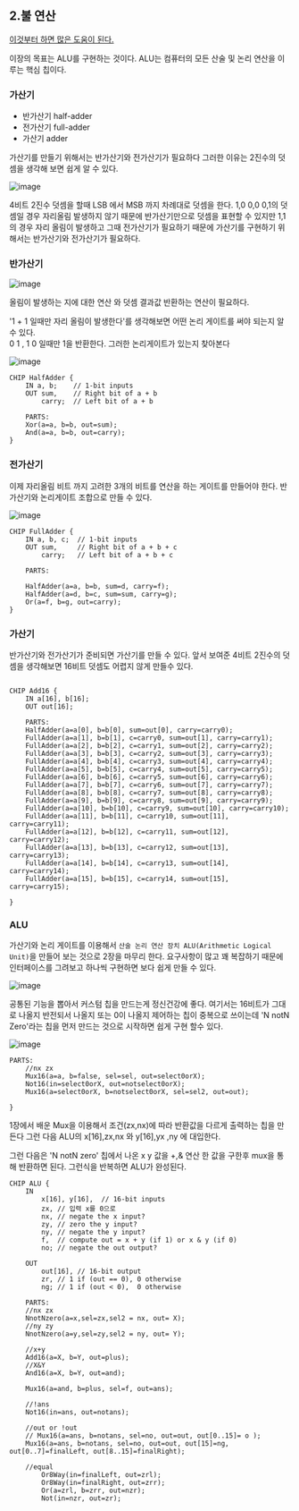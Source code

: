 ## 2.불 연산

[이것부터 하면 많은 도움이 된다.](https://nandgame.com/)

이장의 목표는 ALU를 구현하는 것이다. ALU는 컴퓨터의 모든 산술 및 논리 연산을 이루는 핵심 칩이다. 

### 가산기

- 반가산기 half-adder
- 전가산기 full-adder
- 가산기 adder

가산기를 만들기 위해서는 반가산기와 전가산기가 필요하다 그러한 이유는 2진수의 덧셈을 생각해 보면 쉽게 알 수 있다.

![image](https://user-images.githubusercontent.com/51963264/188137752-1ed9f232-688b-4b38-a8f4-c4123b6d6cd2.png)

4비트 2진수 덧셈을 할때 LSB 에서 MSB 까지 차례대로 덧셈을 한다. 1,0 0,0 0,1의 덧셈일  경우 자리올림 발생하지 않기 때문에 반가산기만으로 덧셈을 표현할 수 있지만 1,1의 경우 자리 올림이 발생하고 그때 전가산기가  필요하기 때문에 가산기를 구현하기 위해서는 반가산기와 전가산기가 필요하다.

### 반가산기

![image](https://user-images.githubusercontent.com/51963264/188144402-f6afa16a-5c54-4fc6-84ca-2efb150d3274.png)

올림이 발생하는 지에 대한 연산 와 덧셈 결과값 반환하는 연산이 필요하다. 

'1 + 1 일때만 자리 올림이 발생한다'를 생각해보면 어떤 논리 게이트를 써야 되는지 알 수 있다.  
0 1 , 1 0 일때만 1을 반환한다. 그러한 논리게이트가 있는지 찾아본다


![image](https://user-images.githubusercontent.com/51963264/188152673-8be5465e-b45d-4cca-9270-ec8669a0d98c.png)


```
CHIP HalfAdder {
    IN a, b;    // 1-bit inputs
    OUT sum,    // Right bit of a + b 
        carry;  // Left bit of a + b

    PARTS:
    Xor(a=a, b=b, out=sum);
    And(a=a, b=b, out=carry);
}

```

### 전가산기

이제 자리올림 비트 까지 고려한 3개의 비트를 연산을 하는 게이트를 만들어야 한다.
반가산기와 논리게이트 조합으로 만들 수 있다.

![image](https://user-images.githubusercontent.com/51963264/188158383-780c6538-1017-4d27-9506-1d39b8c97303.png)


```
CHIP FullAdder {
    IN a, b, c;  // 1-bit inputs
    OUT sum,     // Right bit of a + b + c
        carry;   // Left bit of a + b + c

    PARTS:
    
    HalfAdder(a=a, b=b, sum=d, carry=f);
    HalfAdder(a=d, b=c, sum=sum, carry=g);
    Or(a=f, b=g, out=carry);
}
```

### 가산기

반가산기와 전가산기가 준비되면 가산기를 만들 수 있다. 앞서 보여준 4비트 2진수의 덧셈을 생각해보면 16비트 덧셈도 어렵지 않게 만들수 있다.

```

CHIP Add16 {
    IN a[16], b[16];
    OUT out[16];

    PARTS:
    HalfAdder(a=a[0], b=b[0], sum=out[0], carry=carry0);
    FullAdder(a=a[1], b=b[1], c=carry0, sum=out[1], carry=carry1);
    FullAdder(a=a[2], b=b[2], c=carry1, sum=out[2], carry=carry2);
    FullAdder(a=a[3], b=b[3], c=carry2, sum=out[3], carry=carry3);
    FullAdder(a=a[4], b=b[4], c=carry3, sum=out[4], carry=carry4);
    FullAdder(a=a[5], b=b[5], c=carry4, sum=out[5], carry=carry5);
    FullAdder(a=a[6], b=b[6], c=carry5, sum=out[6], carry=carry6);
    FullAdder(a=a[7], b=b[7], c=carry6, sum=out[7], carry=carry7);
    FullAdder(a=a[8], b=b[8], c=carry7, sum=out[8], carry=carry8);
    FullAdder(a=a[9], b=b[9], c=carry8, sum=out[9], carry=carry9);
    FullAdder(a=a[10], b=b[10], c=carry9, sum=out[10], carry=carry10);
    FullAdder(a=a[11], b=b[11], c=carry10, sum=out[11], carry=carry11);
    FullAdder(a=a[12], b=b[12], c=carry11, sum=out[12], carry=carry12);
    FullAdder(a=a[13], b=b[13], c=carry12, sum=out[13], carry=carry13);
    FullAdder(a=a[14], b=b[14], c=carry13, sum=out[14], carry=carry14);
    FullAdder(a=a[15], b=b[15], c=carry14, sum=out[15], carry=carry15);

}
```
### ALU

가산기와 논리 게이트를 이용해서 `산술 논리 연산 장치 ALU(Arithmetic Logical Unit)`을 만들어 보는 것으로 2장을 마무리 한다. 요구사항이 많고 꽤 복잡하기 때문에 인터페이스를 그려보고 하나씩 구현하면 보다 쉽게 만들 수 있다.

![image](https://user-images.githubusercontent.com/51963264/188170776-91e5ee0e-3f9e-49b3-846e-7e994119a075.png)

공통된 기능을 뽑아서 커스텀 칩을 만드는게 정신건강에 좋다. 여기서는 16비트가 그대로 나올지 반전되서 나올지 또는 0이 나올지 제어하는 칩이 중복으로 쓰이는데 'N notN Zero'라는 칩을 먼저 만드는 것으로 시작하면 쉽게 구현 할수 있다.

![image](https://user-images.githubusercontent.com/51963264/188280576-98b3953a-73d0-4c21-a279-56182a3b3327.png)

```
PARTS:
    //nx zx 
    Mux16(a=a, b=false, sel=sel, out=select0orX);
    Not16(in=select0orX, out=notselect0orX);
    Mux16(a=select0orX, b=notselect0orX, sel=sel2, out=out);

}
```
1장에서 배운 Mux을 이용해서 조건(zx,nx)에 따라 반환값을 다르게 출력하는 칩을 만든다 그런 다음 ALU의
x[16],zx,nx 와 y[16],yx ,ny 에 대입한다.

그런 다음은 'N notN zero' 칩에서 나온 x y 값을 +,& 연산 한 값을 구한후 mux을 통해 반환하면 된다. 그런식을 반복하면 ALU가 완성된다.

```
CHIP ALU {
    IN  
        x[16], y[16],  // 16-bit inputs        
        zx, // 입력 x를 0으로
        nx, // negate the x input?
        zy, // zero the y input?
        ny, // negate the y input?
        f,  // compute out = x + y (if 1) or x & y (if 0)
        no; // negate the out output?

    OUT 
        out[16], // 16-bit output
        zr, // 1 if (out == 0), 0 otherwise
        ng; // 1 if (out < 0),  0 otherwise

    PARTS:
    //nx zx 
    NnotNzero(a=x,sel=zx,sel2 = nx, out= X);
    //ny zy 
    NnotNzero(a=y,sel=zy,sel2 = ny, out= Y);

    //x+y
    Add16(a=X, b=Y, out=plus);
    //X&Y
    And16(a=X, b=Y, out=and);

    Mux16(a=and, b=plus, sel=f, out=ans);

    //!ans
    Not16(in=ans, out=notans);

    //out or !out
    // Mux16(a=ans, b=notans, sel=no, out=out, out[0..15]= o );
    Mux16(a=ans, b=notans, sel=no, out=out, out[15]=ng, out[0..7]=finalLeft, out[8..15]=finalRight);
    
    //equal
        Or8Way(in=finalLeft, out=zrl);
        Or8Way(in=finalRight, out=zrr);
        Or(a=zrl, b=zrr, out=nzr);
        Not(in=nzr, out=zr);
```